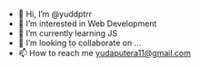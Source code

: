 - 👋 Hi, I’m @yuddptrr
- 👀 I’m interested in Web Development 
- 🌱 I’m currently learning JS
- 💞️ I’m looking to collaborate on ...
- 📫 How to reach me yudaputera11@gmail.com

<!---
yuddptrr/yuddptrr is a ✨ special ✨ repository because its `README.md` (this file) appears on your GitHub profile.
You can click the Preview link to take a look at your changes.
--->
